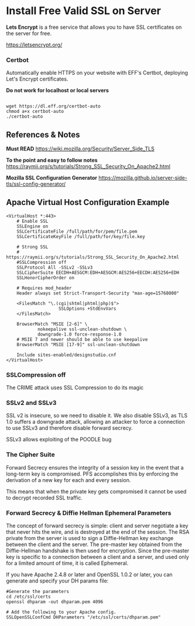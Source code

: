 # Install Free Valid SSL on Server

**Lets Encrypt** is a free service that allows you to have SSL certificates on the server for free.

https://letsencrypt.org/

### Certbot

Automatically enable HTTPS on your website with EFF's Certbot, deploying Let's Encrypt certificates.

**Do not work for localhost or local servers**

```

wget https://dl.eff.org/certbot-auto
chmod a+x certbot-auto
./certbot-auto

```

## References & Notes

**Must READ**
https://wiki.mozilla.org/Security/Server_Side_TLS

**To the point and easy to follow notes** https://raymii.org/s/tutorials/Strong_SSL_Security_On_Apache2.html

**Mozilla SSL Configuration Generator** https://mozilla.github.io/server-side-tls/ssl-config-generator/

## Apache Virtual Host Configuration Example


```
<VirtualHost *:443>
    # Enable SSL
    SSLEngine on
    SSLCertificateFile /full/path/for/pem/file.pem
    SSLCertificateKeyFile /full/path/for/key/file.key

    # Strong SSL
    # https://raymii.org/s/tutorials/Strong_SSL_Security_On_Apache2.html
    #SSLCompression off
    SSLProtocol All -SSLv2 -SSLv3
    SSLCipherSuite EECDH+AESGCM:EDH+AESGCM:AES256+EECDH:AES256+EDH
    SSLHonorCipherOrder on

    # Requires mod_header
    Header always set Strict-Transport-Security "max-age=15768000"

    <FilesMatch "\.(cgi|shtml|phtml|php)$">
                    SSLOptions +StdEnvVars
    </FilesMatch>

    BrowserMatch "MSIE [2-6]" \
            nokeepalive ssl-unclean-shutdown \
            downgrade-1.0 force-response-1.0
    # MSIE 7 and newer should be able to use keepalive
    BrowserMatch "MSIE [17-9]" ssl-unclean-shutdown

    Include sites-enabled/designstudio.cnf
</VirtualHost>
```

### SSLCompression off
The CRIME attack uses SSL Compression to do its magic

### SSLv2 and SSLv3
SSL v2 is insecure, so we need to disable it. We also disable SSLv3, as TLS 1.0 suffers a downgrade attack, allowing an attacker to force a connection to use SSLv3 and therefore disable forward secrecy.

SSLv3 allows exploiting of the POODLE bug

### The Cipher Suite
Forward Secrecy ensures the integrity of a session key in the event that a long-term key is compromised. PFS accomplishes this by enforcing the derivation of a new key for each and every session.

This means that when the private key gets compromised it cannot be used to decrypt recorded SSL traffic.

### Forward Secrecy & Diffie Hellman Ephemeral Parameters
The concept of forward secrecy is simple: client and server negotiate a key that never hits the wire, and is destroyed at the end of the session. The RSA private from the server is used to sign a Diffie-Hellman key exchange between the client and the server. The pre-master key obtained from the Diffie-Hellman handshake is then used for encryption. Since the pre-master key is specific to a connection between a client and a server, and used only for a limited amount of time, it is called Ephemeral.

If you have Apache 2.4.8 or later and OpenSSL 1.0.2 or later, you can generate and specify your DH params file:

```
#Generate the parameters
cd /etc/ssl/certs
openssl dhparam -out dhparam.pem 4096

# Add the following to your Apache config.
SSLOpenSSLConfCmd DHParameters "/etc/ssl/certs/dhparam.pem"
```

